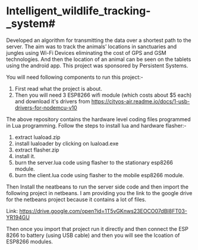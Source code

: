 # Intelligent_wildlife_tracking-_system#

Developed an algorithm for transmitting the data over a shortest path to the server. The aim was to track the animals’ locations in sanctuaries and jungles using Wi-Fi Devices eliminating the cost of GPS and GSM technologies. And then the location of an animal can be seen on the tablets using the android app. This project was sponsored by Persistent Systems.

You will need following components to run this project:-
1. First read what the project is about.
2. Then you will need 3 ESP8266 wifi module (which costs about $5 each) and download it's drivers from https://cityos-air.readme.io/docs/1-usb-drivers-for-nodemcu-v10

The above repository contains the hardware level coding files programmed in Lua programming.
Follow the steps to install lua and hardware flasher:-
1. extract luaload.zip
2. install lualoader by clicking on luaload.exe
3. extract flasher.zip
4. install it.
5. burn the server.lua code using flasher to the stationary esp8266 module.
6. burn the client.lua code using flasher to the mobile esp8266 module.

Then Install the neatbeans to run the server side code and then import the following project in netbeans.
I am providing you the link to the google drive for the netbeans project because it contains a lot of files.

Link: https://drive.google.com/open?id=1T5vGKnws23EOCO07dBI8FT03-YR194GU

Then once you import that project run it directly and then connect the ESP 8266 to battery (using USB cable) and then you will see the lcoation of ESP8266 modules.
